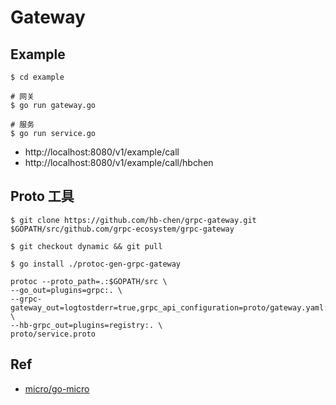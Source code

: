 # Gateway

## Example

```shell script
$ cd example

# 网关
$ go run gateway.go

# 服务
$ go run service.go
```

- http://localhost:8080/v1/example/call
- http://localhost:8080/v1/example/call/hbchen
    
## Proto 工具

```shell script
$ git clone https://github.com/hb-chen/grpc-gateway.git $GOPATH/src/github.com/grpc-ecosystem/grpc-gateway

$ git checkout dynamic && git pull

$ go install ./protoc-gen-grpc-gateway 
```

    
```shell script
protoc --proto_path=.:$GOPATH/src \
--go_out=plugins=grpc:. \
--grpc-gateway_out=logtostderr=true,grpc_api_configuration=proto/gateway.yaml:. \
--hb-grpc_out=plugins=registry:. \
proto/service.proto
```

## Ref

- [micro/go-micro](https://github.com/micro/go-micro)
